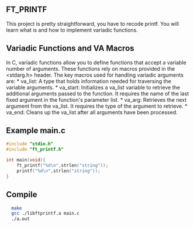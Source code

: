 
## FT_PRINTF

This project is pretty straightforward, you have to recode printf. You will learn what is and how to implement variadic
functions.


## Variadic Functions and VA Macros
In C, variadic functions allow you to define functions that accept a variable number of arguments. These functions rely on macros provided in the <stdarg.h> header. The key macros used for handling variadic arguments are:
	* va_list: A type that holds information needed for traversing the variable arguments.
	* va_start: Initializes a va_list variable to retrieve the additional arguments passed to the function. It requires the name of the last fixed argument in the function's parameter list.
	* va_arg: Retrieves the next argument from the va_list. It requires the type of the argument to retrieve.
	* va_end: Cleans up the va_list after all arguments have been processed.
## Example main.c


```C
#include "stdio.h"
#include "ft_printf.h"

int main(void){
    ft_printf("%d\n",strlen("string"));
	printf("%d\n",strlen("string"));
}
```
## Compile

```bash
  make
  gcc ./libftprintf.a main.c
  ./a.out
```

  

